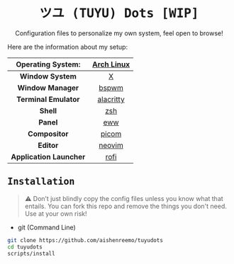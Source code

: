 <div align="center">
    <h1><samp>ツユ (TUYU) Dots [WIP]</samp></h1>
    <p>Configuration files to personalize my own system, feel open to browse!</p>
</div>
<p>Here are the information about my setup:</p>

| **Operating System:**    | [Arch Linux](https://archlinux.org)                 |
| :-------------------:    | :---------------------------------:                 |
| **Window System**        | [X](https://en.wikipedia.org/wiki/X_Window_System)  |
| **Window Manager**       | [bspwm](https://github.com/baskerville/bspwm)       |
| **Terminal Emulator**    | [alacritty](https://github.com/alacritty/alacritty) |
| **Shell**                | [zsh](https://www.zsh.org/)                         |
| **Panel**                | [eww](https://github.com/elkowar/eww)               |
| **Compositor**           | [picom](https://github.com/yshui/picom)             |
| **Editor**               | [neovim](https://github.com/neovim/neovim)          |
| **Application Launcher** | [rofi](https://github.com/davatorium/rofi)          |

## <samp>Installation</samp>

> :warning: Don’t just blindly copy the config files unless you know what that entails. You can fork this repo and remove the things you don't need. Use at your own risk!

- git (Command Line)
```sh
git clone https://github.com/aishenreemo/tuyudots
cd tuyudots
scripts/install
```
